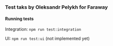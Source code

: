 ### Test taks by Oleksandr Pelykh for Faraway

#### Running tests
Integration: `npm run test:integration`

UI: `npm run test:ui` (not implemented yet)
